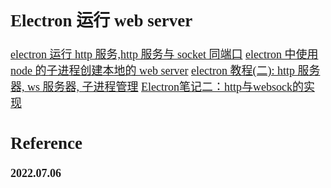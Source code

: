 <font size=4 face='楷体'>

## Electron 运行 web server

[electron 运行 http 服务,http 服务与 socket 同端口](https://www.cnblogs.com/xiaqiuchu/p/14282841.html)
[electron 中使用 node 的子进程创建本地的 web server](https://blog.csdn.net/zoepriselife316/article/details/99321423)
[electron 教程(二): http 服务器, ws 服务器, 子进程管理](http://t.zoukankan.com/silenzio-p-11580267.html)
[Electron笔记二：http与websock的实现](https://blog.csdn.net/bestyellow/article/details/119146641)

## Reference


**2022.07.06**
